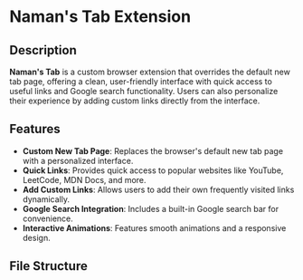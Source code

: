 # Naman's Tab Extension

## Description
**Naman's Tab** is a custom browser extension that overrides the default new tab page, offering a clean, user-friendly interface with quick access to useful links and Google search functionality. Users can also personalize their experience by adding custom links directly from the interface.

## Features
- **Custom New Tab Page**: Replaces the browser's default new tab page with a personalized interface.
- **Quick Links**: Provides quick access to popular websites like YouTube, LeetCode, MDN Docs, and more.
- **Add Custom Links**: Allows users to add their own frequently visited links dynamically.
- **Google Search Integration**: Includes a built-in Google search bar for convenience.
- **Interactive Animations**: Features smooth animations and a responsive design.

## File Structure

